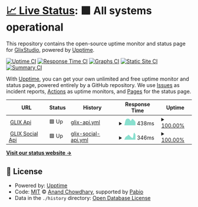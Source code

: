 # [📈 Live Status](https://status.glix.studio): <!--live status--> **🟩 All systems operational**

This repository contains the open-source uptime monitor and status page for [GlixStudio](https://status.glix.studio), powered by [Upptime](https://github.com/upptime/upptime).

[![Uptime CI](https://github.com/GlixStudio/glix-api-status/workflows/Uptime%20CI/badge.svg)](https://github.com/GlixStudio/glix-api-status/actions?query=workflow%3A%22Uptime+CI%22)
[![Response Time CI](https://github.com/GlixStudio/glix-api-status/workflows/Response%20Time%20CI/badge.svg)](https://github.com/GlixStudio/glix-api-status/actions?query=workflow%3A%22Response+Time+CI%22)
[![Graphs CI](https://github.com/GlixStudio/glix-api-status/workflows/Graphs%20CI/badge.svg)](https://github.com/GlixStudio/glix-api-status/actions?query=workflow%3A%22Graphs+CI%22)
[![Static Site CI](https://github.com/GlixStudio/glix-api-status/workflows/Static%20Site%20CI/badge.svg)](https://github.com/GlixStudio/glix-api-status/actions?query=workflow%3A%22Static+Site+CI%22)
[![Summary CI](https://github.com/GlixStudio/glix-api-status/workflows/Summary%20CI/badge.svg)](https://github.com/GlixStudio/glix-api-status/actions?query=workflow%3A%22Summary+CI%22)

With [Upptime](https://upptime.js.org), you can get your own unlimited and free uptime monitor and status page, powered entirely by a GitHub repository. We use [Issues](https://github.com/GlixStudio/glix-api-status/issues) as incident reports, [Actions](https://github.com/GlixStudio/glix-api-status/actions) as uptime monitors, and [Pages](https://status.glix.studio) for the status page.

<!--start: status pages-->
<!-- This summary is generated by Upptime (https://github.com/upptime/upptime) -->
<!-- Do not edit this manually, your changes will be overwritten -->
<!-- prettier-ignore -->
| URL | Status | History | Response Time | Uptime |
| --- | ------ | ------- | ------------- | ------ |
| <img alt="" src="https://icons.duckduckgo.com/ip3/api.glix.studio.ico" height="13"> [GLIX Api](https://api.glix.studio) | 🟩 Up | [glix-api.yml](https://github.com/GlixStudio/glix-api-status/commits/HEAD/history/glix-api.yml) | <details><summary><img alt="Response time graph" src="./graphs/glix-api/response-time-week.png" height="20"> 438ms</summary><br><a href="https://status.glix.studio/history/glix-api"><img alt="Response time 438" src="https://img.shields.io/endpoint?url=https%3A%2F%2Fraw.githubusercontent.com%2FGlixStudio%2Fglix-api-status%2FHEAD%2Fapi%2Fglix-api%2Fresponse-time.json"></a><br><a href="https://status.glix.studio/history/glix-api"><img alt="24-hour response time 429" src="https://img.shields.io/endpoint?url=https%3A%2F%2Fraw.githubusercontent.com%2FGlixStudio%2Fglix-api-status%2FHEAD%2Fapi%2Fglix-api%2Fresponse-time-day.json"></a><br><a href="https://status.glix.studio/history/glix-api"><img alt="7-day response time 438" src="https://img.shields.io/endpoint?url=https%3A%2F%2Fraw.githubusercontent.com%2FGlixStudio%2Fglix-api-status%2FHEAD%2Fapi%2Fglix-api%2Fresponse-time-week.json"></a><br><a href="https://status.glix.studio/history/glix-api"><img alt="30-day response time 438" src="https://img.shields.io/endpoint?url=https%3A%2F%2Fraw.githubusercontent.com%2FGlixStudio%2Fglix-api-status%2FHEAD%2Fapi%2Fglix-api%2Fresponse-time-month.json"></a><br><a href="https://status.glix.studio/history/glix-api"><img alt="1-year response time 438" src="https://img.shields.io/endpoint?url=https%3A%2F%2Fraw.githubusercontent.com%2FGlixStudio%2Fglix-api-status%2FHEAD%2Fapi%2Fglix-api%2Fresponse-time-year.json"></a></details> | <details><summary><a href="https://status.glix.studio/history/glix-api">100.00%</a></summary><a href="https://status.glix.studio/history/glix-api"><img alt="All-time uptime 100.00%" src="https://img.shields.io/endpoint?url=https%3A%2F%2Fraw.githubusercontent.com%2FGlixStudio%2Fglix-api-status%2FHEAD%2Fapi%2Fglix-api%2Fuptime.json"></a><br><a href="https://status.glix.studio/history/glix-api"><img alt="24-hour uptime 100.00%" src="https://img.shields.io/endpoint?url=https%3A%2F%2Fraw.githubusercontent.com%2FGlixStudio%2Fglix-api-status%2FHEAD%2Fapi%2Fglix-api%2Fuptime-day.json"></a><br><a href="https://status.glix.studio/history/glix-api"><img alt="7-day uptime 100.00%" src="https://img.shields.io/endpoint?url=https%3A%2F%2Fraw.githubusercontent.com%2FGlixStudio%2Fglix-api-status%2FHEAD%2Fapi%2Fglix-api%2Fuptime-week.json"></a><br><a href="https://status.glix.studio/history/glix-api"><img alt="30-day uptime 100.00%" src="https://img.shields.io/endpoint?url=https%3A%2F%2Fraw.githubusercontent.com%2FGlixStudio%2Fglix-api-status%2FHEAD%2Fapi%2Fglix-api%2Fuptime-month.json"></a><br><a href="https://status.glix.studio/history/glix-api"><img alt="1-year uptime 100.00%" src="https://img.shields.io/endpoint?url=https%3A%2F%2Fraw.githubusercontent.com%2FGlixStudio%2Fglix-api-status%2FHEAD%2Fapi%2Fglix-api%2Fuptime-year.json"></a></details>
| <img alt="" src="https://icons.duckduckgo.com/ip3/api-social.glix.studio.ico" height="13"> [GLIX Social Api](https://api-social.glix.studio) | 🟩 Up | [glix-social-api.yml](https://github.com/GlixStudio/glix-api-status/commits/HEAD/history/glix-social-api.yml) | <details><summary><img alt="Response time graph" src="./graphs/glix-social-api/response-time-week.png" height="20"> 346ms</summary><br><a href="https://status.glix.studio/history/glix-social-api"><img alt="Response time 337" src="https://img.shields.io/endpoint?url=https%3A%2F%2Fraw.githubusercontent.com%2FGlixStudio%2Fglix-api-status%2FHEAD%2Fapi%2Fglix-social-api%2Fresponse-time.json"></a><br><a href="https://status.glix.studio/history/glix-social-api"><img alt="24-hour response time 560" src="https://img.shields.io/endpoint?url=https%3A%2F%2Fraw.githubusercontent.com%2FGlixStudio%2Fglix-api-status%2FHEAD%2Fapi%2Fglix-social-api%2Fresponse-time-day.json"></a><br><a href="https://status.glix.studio/history/glix-social-api"><img alt="7-day response time 346" src="https://img.shields.io/endpoint?url=https%3A%2F%2Fraw.githubusercontent.com%2FGlixStudio%2Fglix-api-status%2FHEAD%2Fapi%2Fglix-social-api%2Fresponse-time-week.json"></a><br><a href="https://status.glix.studio/history/glix-social-api"><img alt="30-day response time 337" src="https://img.shields.io/endpoint?url=https%3A%2F%2Fraw.githubusercontent.com%2FGlixStudio%2Fglix-api-status%2FHEAD%2Fapi%2Fglix-social-api%2Fresponse-time-month.json"></a><br><a href="https://status.glix.studio/history/glix-social-api"><img alt="1-year response time 337" src="https://img.shields.io/endpoint?url=https%3A%2F%2Fraw.githubusercontent.com%2FGlixStudio%2Fglix-api-status%2FHEAD%2Fapi%2Fglix-social-api%2Fresponse-time-year.json"></a></details> | <details><summary><a href="https://status.glix.studio/history/glix-social-api">100.00%</a></summary><a href="https://status.glix.studio/history/glix-social-api"><img alt="All-time uptime 100.00%" src="https://img.shields.io/endpoint?url=https%3A%2F%2Fraw.githubusercontent.com%2FGlixStudio%2Fglix-api-status%2FHEAD%2Fapi%2Fglix-social-api%2Fuptime.json"></a><br><a href="https://status.glix.studio/history/glix-social-api"><img alt="24-hour uptime 100.00%" src="https://img.shields.io/endpoint?url=https%3A%2F%2Fraw.githubusercontent.com%2FGlixStudio%2Fglix-api-status%2FHEAD%2Fapi%2Fglix-social-api%2Fuptime-day.json"></a><br><a href="https://status.glix.studio/history/glix-social-api"><img alt="7-day uptime 100.00%" src="https://img.shields.io/endpoint?url=https%3A%2F%2Fraw.githubusercontent.com%2FGlixStudio%2Fglix-api-status%2FHEAD%2Fapi%2Fglix-social-api%2Fuptime-week.json"></a><br><a href="https://status.glix.studio/history/glix-social-api"><img alt="30-day uptime 100.00%" src="https://img.shields.io/endpoint?url=https%3A%2F%2Fraw.githubusercontent.com%2FGlixStudio%2Fglix-api-status%2FHEAD%2Fapi%2Fglix-social-api%2Fuptime-month.json"></a><br><a href="https://status.glix.studio/history/glix-social-api"><img alt="1-year uptime 100.00%" src="https://img.shields.io/endpoint?url=https%3A%2F%2Fraw.githubusercontent.com%2FGlixStudio%2Fglix-api-status%2FHEAD%2Fapi%2Fglix-social-api%2Fuptime-year.json"></a></details>

<!--end: status pages-->

[**Visit our status website →**](https://status.glix.studio)

## 📄 License

- Powered by: [Upptime](https://github.com/upptime/upptime)
- Code: [MIT](./LICENSE) © [Anand Chowdhary](https://anandchowdhary.com), supported by [Pabio](https://pabio.com)
- Data in the `./history` directory: [Open Database License](https://opendatacommons.org/licenses/odbl/1-0/)
